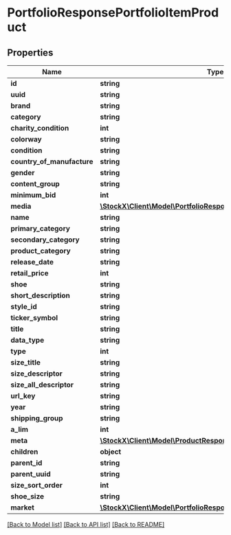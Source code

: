 # PortfolioResponsePortfolioItemProduct

## Properties
Name | Type | Description | Notes
------------ | ------------- | ------------- | -------------
**id** | **string** |  | [optional] 
**uuid** | **string** |  | [optional] 
**brand** | **string** |  | [optional] 
**category** | **string** |  | [optional] 
**charity_condition** | **int** |  | [optional] 
**colorway** | **string** |  | [optional] 
**condition** | **string** |  | [optional] 
**country_of_manufacture** | **string** |  | [optional] 
**gender** | **string** |  | [optional] 
**content_group** | **string** |  | [optional] 
**minimum_bid** | **int** |  | [optional] 
**media** | [**\StockX\Client\Model\PortfolioResponsePortfolioItemProductMedia**](PortfolioResponsePortfolioItemProductMedia.md) |  | [optional] 
**name** | **string** |  | [optional] 
**primary_category** | **string** |  | [optional] 
**secondary_category** | **string** |  | [optional] 
**product_category** | **string** |  | [optional] 
**release_date** | **string** |  | [optional] 
**retail_price** | **int** |  | [optional] 
**shoe** | **string** |  | [optional] 
**short_description** | **string** |  | [optional] 
**style_id** | **string** |  | [optional] 
**ticker_symbol** | **string** |  | [optional] 
**title** | **string** |  | [optional] 
**data_type** | **string** |  | [optional] 
**type** | **int** |  | [optional] 
**size_title** | **string** |  | [optional] 
**size_descriptor** | **string** |  | [optional] 
**size_all_descriptor** | **string** |  | [optional] 
**url_key** | **string** |  | [optional] 
**year** | **string** |  | [optional] 
**shipping_group** | **string** |  | [optional] 
**a_lim** | **int** |  | [optional] 
**meta** | [**\StockX\Client\Model\ProductResponseProductMeta**](ProductResponseProductMeta.md) |  | [optional] 
**children** | **object** |  | [optional] 
**parent_id** | **string** |  | [optional] 
**parent_uuid** | **string** |  | [optional] 
**size_sort_order** | **int** |  | [optional] 
**shoe_size** | **string** |  | [optional] 
**market** | [**\StockX\Client\Model\PortfolioResponsePortfolioItemProductMarket**](PortfolioResponsePortfolioItemProductMarket.md) |  | [optional] 

[[Back to Model list]](../README.md#documentation-for-models) [[Back to API list]](../README.md#documentation-for-api-endpoints) [[Back to README]](../README.md)


